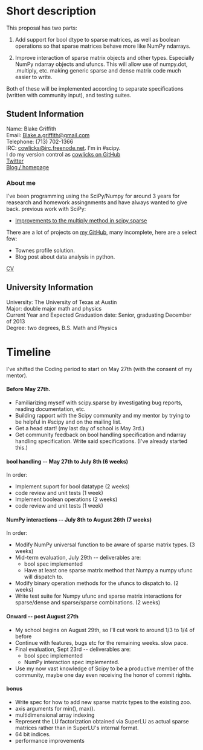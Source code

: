 # Short description
This proposal has two parts:

1. Add support for bool dtype to sparse matrices, as well as boolean operations so that sparse matrices behave more like NumPy ndarrays.

2. Improve interaction of sparse matrix objects and other types. Especially NumPy ndarray objects and ufuncs. This will allow use of numpy.dot, .multiply, etc. making generic sparse and dense matrix code much easier to write.

Both of these will be implemented according to separate specifications (written with community input), and testing suites.

## Student Information
Name: Blake Griffith  
Email: Blake.a.griffith@gmail.com  
Telephone: (713) 702-1366  
IRC: cowlicks@irc.freenode.net. I'm in #scipy.  
I do my version control as [cowlicks on GitHub](https://github.com/cowlicks)  
[Twitter](https://twitter.com/cwlcks)  
[Blog / homepage](http://cwl.cx)  

### About me
I've been programming using the SciPy/Numpy for around 3 years for reasearch and homework assingnments and have always wanted to give back.
previous work with SciPy:
* [Improvements to the multiply method in scipy.sparse](https://github.com/scipy/scipy/pull/516)

There are a lot of projects on [my GitHub](https://github.com/cowlicks), many incomplete, here are a select few:
* Townes profile solution.
* Blog post about data analysis in python.

[CV](cwl.cx/cv.pdf)

## University Information
University: The University of Texas at Austin  
Major: double major math and physics  
Current Year and Expected Graduation date: Senior, graduating December of 2013  
Degree: two degrees, B.S. Math and Physics  


# Timeline
I've shifted the Coding period to start on May 27th (with the consent of my mentor).

#### Before May 27th.
* Familiarizing myself with scipy.sparse by investigating bug reports, reading documentation, etc.
* Building rapport with the Scipy community and my mentor by trying to be helpful in #scipy and on the mailing list.
* Get a head start! (my last day of school is May 3rd.)
* Get community feedback on bool handling specification and ndarray handling specification. Write said specifications. (I've already started this.)

#### bool handling -- May 27th to July 8th (6 weeks)
In order:
* Implement suport for bool datatype (2 weeks)
* code review and unit tests (1 week)
* Implement boolean operations (2 weeks)
* code review and unit tests (1 week)

#### NumPy interactions -- July 8th to August 26th (7 weeks)
In order:
* Modify NumPy universal function to be aware of sparse matrix types. (3 weeks)
* Mid-term evaluation, July 29th -- deliverables are:
    * bool spec implemented
    * Have at least one sparse matrix method that Numpy a numpy ufunc will dispatch to.
* Modify binary operation methods for the ufuncs to dispatch to. (2 weeks)
* Write test suite for Numpy ufunc and sparse matrix interactions for sparse/dense and sparse/sparse combinations. (2 weeks)

#### Onward -- post August 27th
* My school begins on August 29th, so I'll cut work to around 1/3 to 1/4 of before
* Continue with features, bugs etc for the remaining weeks. slow pace.
* Final evaluation, Sept 23rd -- deliverables are:
   * bool spec implemented
   * NumPy interaction spec implemented.
* Use my now vast knowledge of Scipy to be a productive member of the community, maybe one day even receiving the honor of commit rights.

#### bonus
* Write spec for how to add new sparse matrix types to the existing zoo.
* axis arguments for min(), max().
* multidimensional array indexing 
* Represent the LU factorization obtained via SuperLU as actual sparse matrices rather than in SuperLU's internal format.
* 64 bit indices.
* performance improvements
